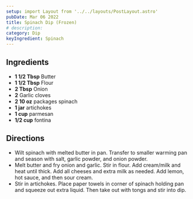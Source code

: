 ```yaml
---
setup: import Layout from '../../layouts/PostLayout.astro'
pubDate: Mar 06 2022
title: Spinach Dip (Frozen)
# description:
category: Dip
keyIngredient: Spinach
---
```


## Ingredients
- **1 1/2 Tbsp** Butter
- **1 1/2 Tbsp** Flour
- **2 Tbsp** Onion
- **2** Garlic cloves
- **2 10 oz** packages spinach
- **1 jar** artichokes
- **1 cup** parmesan
- **1/2 cup** fontina

## Directions
- Wilt spinach with melted butter in pan. Transfer to smaller warming pan and season with salt, garlic powder, and onion powder.
- Melt butter and fry onion and garlic. Stir in flour. Add cream/milk and heat until thick. Add all cheeses and extra milk as needed. Add lemon, hot sauce, and then sour cream.
- Stir in artichokes. Place paper towels in corner of spinach holding pan and squeeze out extra liquid. Then take out with tongs and stir into dip.
